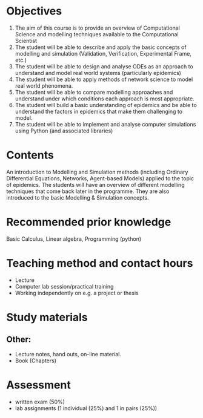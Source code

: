 # Objectives
1. The aim of this course is to provide an overview of Computational Science and modelling techniques available to the Computational Scientist
2. The student will be able to describe and apply the basic concepts of modelling and simulation (Validation, Verification, Experimental Frame, etc.)
3. The student will be able to design and analyse ODEs as an approach to understand and model real world systems (particularly epidemics)
4. The student will be able to apply methods of network science to model real world phenomena.
5. The student will be able to compare modelling approaches and understand under which conditions each approach is most appropriate.
6. The student will build a basic understanding of epidemics and be able to understand the factors in epidemics that make them challenging to model.
7. The student will be able to implement and analyse computer simulations using Python (and associated libraries)

# Contents
An introduction to Modelling and Simulation methods (including Ordinary Differential Equations, Networks, Agent-based Models) applied to the topic of epidemics. The students will have an overview of different modelling techniques that come back later in the programme. They are also introduced to the basic Modelling & Simulation concepts.

# Recommended prior knowledge
Basic Calculus, Linear algebra, Programming (python)

# Teaching method and contact hours
- Lecture
- Computer lab session/practical training
- Working independently on e.g. a project or thesis

# Study materials
## Other:
- Lecture notes, hand outs, on-line material.
- Book (Chapters)

# Assessment
- written exam (50%)
- lab assignments (1 individual (25%) and 1 in pairs (25%)) 
